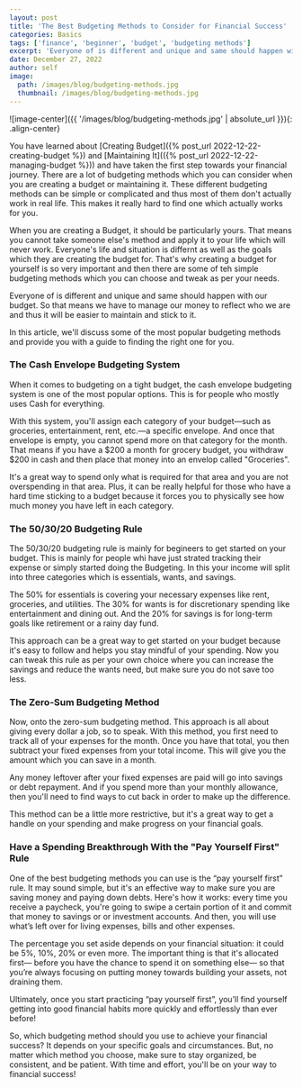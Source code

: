 ```yaml
---
layout: post
title: 'The Best Budgeting Methods to Consider for Financial Success'
categories: Basics
tags: ['finance', 'beginner', 'budget', 'budgeting methods']
excerpt: 'Everyone of is different and unique and same should happen with our budget. So that means we have to manage our money to reflect who we are and thus it will be easier to maintain and stick to it.'
date: December 27, 2022
author: self
image:
  path: /images/blog/budgeting-methods.jpg
  thumbnail: /images/blog/budgeting-methods.jpg
---
```


![image-center]({{ '/images/blog/budgeting-methods.jpg' | absolute_url }}){: .align-center}

You have learned about [Creating Budget]({% post_url 2022-12-22-creating-budget %}) and [Maintaining It](({% post_url 2022-12-22-managing-budget %})) and have taken the first step towards your financial journey. There are a lot of budgeting methods which you can consider when you are creating a budget or maintaining it. These different budgeting methods can be simple or complicated and thus most of them don't actually work in real life. This makes it really hard to find one which actually works for you.

When you are creating a Budget, it should be particularly yours. That means you cannot take someone else's method and apply it to your life which will never work. Everyone's life and situation is differnt as well as the goals which they are creating the budget for. That's why creating a budget for yourself is so very important and then there are some of teh simple budgeting methods which you can choose and tweak as per your needs.

Everyone of is different and unique and same should happen with our budget. So that means we have to manage our money to reflect who we are and thus it will be easier to maintain and stick to it.

In this article, we'll discuss some of the most popular budgeting methods and provide you with a guide to finding the right one for you.

### The Cash Envelope Budgeting System

When it comes to budgeting on a tight budget, the cash envelope budgeting system is one of the most popular options. This is for people who mostly uses Cash for everything. 

With this system, you'll assign each category of your budget—such as groceries, entertainment, rent, etc.—a specific envelope. And once that envelope is empty, you cannot spend more on that category for the month. That means if you have a $200 a month for grocery budget, you withdraw $200 in cash and then place that money into an envelop called "Groceries".

It's a great way to spend only what is required for that area and you are not overspending in that area. Plus, it can be really helpful for those who have a hard time sticking to a budget because it forces you to physically see how much money you have left in each category. 

### The 50/30/20 Budgeting Rule

The 50/30/20 budgeting rule is mainly for begineers to get started on your budget. This is mainly for people whi have just strated tracking their expense or simply started doing the Budgeting. In this your income will split into three categories which is essentials, wants, and savings.

The 50% for essentials is covering your necessary expenses like rent, groceries, and utilities. The 30% for wants is for discretionary spending like entertainment and dining out. And the 20% for savings is for long-term goals like retirement or a rainy day fund.

This approach can be a great way to get started on your budget because it's easy to follow and helps you stay mindful of your spending. Now you can tweak this rule as per your own choice where you can increase the savings and reduce the wants need, but make sure you do not save too less.

### The Zero-Sum Budgeting Method

Now, onto the zero-sum budgeting method. This approach is all about giving every dollar a job, so to speak. With this method, you first need to track all of your expenses for the month. Once you have that total, you then subtract your fixed expenses from your total income. This will give you the amount which you can save in a month.

Any money leftover after your fixed expenses are paid will go into savings or debt repayment. And if you spend more than your monthly allowance, then you'll need to find ways to cut back in order to make up the difference.

This method can be a little more restrictive, but it's a great way to get a handle on your spending and make progress on your financial goals.

### Have a Spending Breakthrough With the "Pay Yourself First" Rule

One of the best budgeting methods you can use is the “pay yourself first” rule. It may sound simple, but it's an effective way to make sure you are saving money and paying down debts. Here's how it works: every time you receive a paycheck, you're going to swipe a certain portion of it and commit that money to savings or or investment accounts. And then, you will use what’s left over for living expenses, bills and other expenses.

The percentage you set aside depends on your financial situation: it could be 5%, 10%, 20% or even more. The important thing is that it's allocated first— before you have the chance to spend it on something else— so that you’re always focusing on putting money towards building your assets, not draining them.

Ultimately, once you start practicing “pay yourself first”, you’ll find yourself getting into good financial habits more quickly and effortlessly than ever before!

So, which budgeting method should you use to achieve your financial success? It depends on your specific goals and circumstances. But, no matter which method you choose, make sure to stay organized, be consistent, and be patient. With time and effort, you'll be on your way to financial success!
